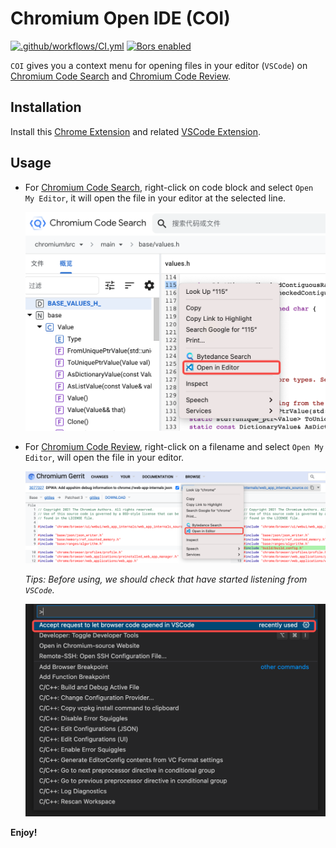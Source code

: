 # Chromium Open IDE (COI)

[![.github/workflows/CI.yml](https://img.shields.io/github/workflow/status/EFanZh/Graphviz-Preview/CI/master)](https://github.com/EFanZh/Graphviz-Preview/actions?query=workflow%3A.github%2Fworkflows%2FCI.yml)
[![Bors enabled](https://img.shields.io/badge/bors-enabled-brightgreen)](https://app.bors.tech/repositories/23758)

`COI` gives you a context menu for opening files in your editor (`VSCode`) on
[Chromium Code Search](https://source.chromium.org) and
[Chromium Code Review](https://chromium-review.googlesource.com).

## Installation

Install this [Chrome Extension](https://github.com/song-fangzhen/chromium-open-ide/releases/tag/v1.2) and related [VSCode Extension](https://marketplace.visualstudio.com/items?itemName=FangzhenSong.chromium-source-opener).

## Usage

- For [Chromium Code Search](https://source.chromium.org), right-click on code block and select `Open My Editor`, 
it will open the file in your editor at the selected line.

    <img src="images/COI01.png" onerror="this.onerror=null; this.remove();" alt="COI01.png" width="500"/>

- For [Chromium Code Review](https://chromium-review.googlesource.com), right-click on a filename and select 
`Open My Editor`, will open the file in your editor.

    <img src="images/COI02.png" onerror="this.onerror=null; this.remove();" alt="COI02.png" width="500"/>

    *Tips: Before using, we should check that have started listening from `VSCode`.*

    <img src="images/COI03.png" onerror="this.onerror=null; this.remove();" alt="COI03.png" width="500"/>

**Enjoy!**
